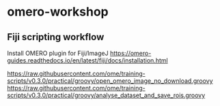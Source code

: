 # omero-workshop

## Fiji scripting workflow

Install OMERO plugin for Fiji/ImageJ
https://omero-guides.readthedocs.io/en/latest/fiji/docs/installation.html

https://raw.githubusercontent.com/ome/training-scripts/v0.3.0/practical/groovy/open_omero_image_no_download.groovy
https://raw.githubusercontent.com/ome/training-scripts/v0.3.0/practical/groovy/analyse_dataset_and_save_rois.groovy
